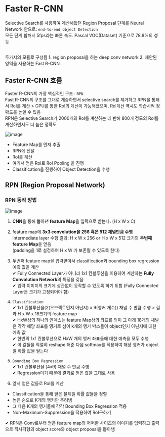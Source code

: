 # Faster R-CNN
Selective Search를 사용하여 계산해왔던 Region Proposal 단계를 Neural Network 안으로:  ```end-to-end object Detection```  
모든 단계 합쳐서 5fps라는 빠른 속도. Pascal VOC(Dataset) 기준으로 78.8%의 성능

 <br>
 두가지의 모듈로 구성됨
 1. region proposal을 하는 deep conv network
 2. 제안된 영역을 사용하는 Fast R-CNN

## Faster R-CNN 흐름

Faster R-CNN의 가장 핵심적인 구조 : ```RPN``` <br>
Fast R-CNN의 구조를 그대로 계승하면서 selective search를 제거하고 RPN을 통해서 RoI를 계산 > GPU를 통한 RoI의 계산이 가능해졌으며, RoI계산 역시도 학습시켜 정확도를 높일 수 있음 <br>
RPN은 Selective Search가 2000개의 RoI를 계산하는 데 반해 800개 정도의 RoI를 계산하면서도 더 높은 정확도 <br>

![image](https://user-images.githubusercontent.com/72767245/103479929-5d814f00-4e14-11eb-86ac-23783ec39294.png)

- Feature Map를 먼저 추출
- RPN에 전달
- RoI를 계산
- 여기서 얻은 RoI로 RoI Pooling 을 진행
- Classification을 진행하여 Object Detection을 수행

## RPN (Region Proposal Network)

### RPN 동작 방법

![image](https://user-images.githubusercontent.com/72767245/103482832-68dd7600-4e26-11eb-90fd-bc3d9cb3d1b7.png)

1. **CNN**을 통해 뽑아낸 **feature Map**을 입력으로 받는다. (H x W x C)
2. feature map에 **3x3 convolution을 256 혹은 512 채널만큼 수행**  
intermediate layer 수행 결과: H x W x 256 or H x W x 512 크기의 **두번째 feature Map**을 얻음  
(padding을 1로 설정하여 H x W 가 보존될 수 있도록 한다)
  
3. 두번째 feature map을 입력받아서 classification과 bounding box regression 예측 값을 계산  
  ✔ Fully Connected Layer가 아니라 1x1 컨볼루션을 이용하여 계산하는 **Fully Convolution Network**의 특징을 갖음  
  ✔ 입력 이미지의 크기에 상관없이 동작할 수 있도록 하기 위함 (Fully Connected Layer은 크기가 고정되어야 함)  

4. ```Classification```  
 ✔ 1x1 컨볼루션을(2(오브젝트인지 아닌지) x 9(앵커 개수)) 채널 수 만큼 수행 > 결과 H x W x 18크기의 feature map  
 ✔ HxW상의 하나의 인덱스는 feature Map상의 좌표를 의미 그 아래 18개의 채널은 각각 해당 좌표를 앵커로 삼아 k개의 앵커 박스들이 object인지 아닌지에 대한 예측 값  
 ✔ 한번의 1x1 컨볼루션으로 HxW 개의 앵커 좌표들에 대한 예측을 모두 수행  
 ✔ 이 값들을 적절히 reshape 해준 다음 softmax를 적용하여 해당 앵커가 object일 확률 값을 얻는다  

5. ```Bounding Box Regression```  
 ✔ 1x1 컨볼루션을 (4x9) 채널 수 만큼 수행  
 ✔ Regression이기 때문에 결과로 얻은 값을 그대로 사용  

6. 앞서 얻은 값들로 RoI를 계산   
 - Classification을 통해 얻은 물체일 확률 값들을 정렬  
 - 높은 순으로 K개의 앵커만 추려냄  
 - 그 다음 K개의 앵커들에 각각 Bounding Box Regression 적용  
 - Non-Maximum-Suppression을 적용하여 RoI구하기  
 


  ✔ RPN은 Conv로부터 얻은 feature map의 어떠한 사이즈의 이미지를 입력하고 출력으로 직사각형의 object score와 object proposal을 뽑아냄 
